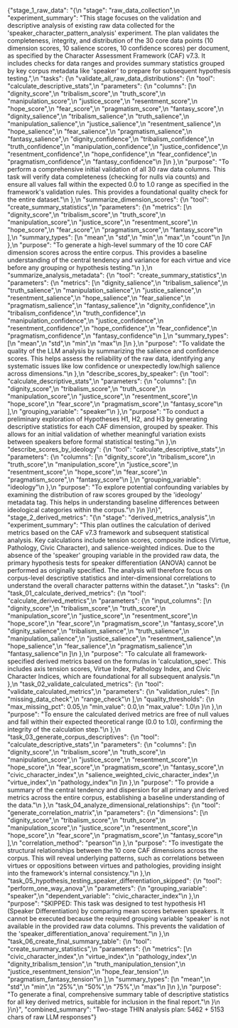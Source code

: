 {"stage_1_raw_data": "{\n  \"stage\": \"raw_data_collection\",\n  \"experiment_summary\": \"This stage focuses on the validation and descriptive analysis of existing raw data collected for the 'speaker_character_pattern_analysis' experiment. The plan validates the completeness, integrity, and distribution of the 30 core data points (10 dimension scores, 10 salience scores, 10 confidence scores) per document, as specified by the Character Assessment Framework (CAF) v7.3. It includes checks for data ranges and provides summary statistics grouped by key corpus metadata like 'speaker' to prepare for subsequent hypothesis testing.\",\n  \"tasks\": {\n    \"validate_all_raw_data_distributions\": {\n      \"tool\": \"calculate_descriptive_stats\",\n      \"parameters\": {\n        \"columns\": [\n          \"dignity_score\",\n          \"tribalism_score\",\n          \"truth_score\",\n          \"manipulation_score\",\n          \"justice_score\",\n          \"resentment_score\",\n          \"hope_score\",\n          \"fear_score\",\n          \"pragmatism_score\",\n          \"fantasy_score\",\n          \"dignity_salience\",\n          \"tribalism_salience\",\n          \"truth_salience\",\n          \"manipulation_salience\",\n          \"justice_salience\",\n          \"resentment_salience\",\n          \"hope_salience\",\n          \"fear_salience\",\n          \"pragmatism_salience\",\n          \"fantasy_salience\",\n          \"dignity_confidence\",\n          \"tribalism_confidence\",\n          \"truth_confidence\",\n          \"manipulation_confidence\",\n          \"justice_confidence\",\n          \"resentment_confidence\",\n          \"hope_confidence\",\n          \"fear_confidence\",\n          \"pragmatism_confidence\",\n          \"fantasy_confidence\"\n        ]\n      },\n      \"purpose\": \"To perform a comprehensive initial validation of all 30 raw data columns. This task will verify data completeness (checking for nulls via counts) and ensure all values fall within the expected 0.0 to 1.0 range as specified in the framework's validation rules. This provides a foundational quality check for the entire dataset.\"\n    },\n    \"summarize_dimension_scores\": {\n      \"tool\": \"create_summary_statistics\",\n      \"parameters\": {\n        \"metrics\": [\n          \"dignity_score\",\n          \"tribalism_score\",\n          \"truth_score\",\n          \"manipulation_score\",\n          \"justice_score\",\n          \"resentment_score\",\n          \"hope_score\",\n          \"fear_score\",\n          \"pragmatism_score\",\n          \"fantasy_score\"\n        ],\n        \"summary_types\": [\n          \"mean\",\n          \"std\",\n          \"min\",\n          \"max\",\n          \"count\"\n        ]\n      },\n      \"purpose\": \"To generate a high-level summary of the 10 core CAF dimension scores across the entire corpus. This provides a baseline understanding of the central tendency and variance for each virtue and vice before any grouping or hypothesis testing.\"\n    },\n    \"summarize_analysis_metadata\": {\n      \"tool\": \"create_summary_statistics\",\n      \"parameters\": {\n        \"metrics\": [\n          \"dignity_salience\",\n          \"tribalism_salience\",\n          \"truth_salience\",\n          \"manipulation_salience\",\n          \"justice_salience\",\n          \"resentment_salience\",\n          \"hope_salience\",\n          \"fear_salience\",\n          \"pragmatism_salience\",\n          \"fantasy_salience\",\n          \"dignity_confidence\",\n          \"tribalism_confidence\",\n          \"truth_confidence\",\n          \"manipulation_confidence\",\n          \"justice_confidence\",\n          \"resentment_confidence\",\n          \"hope_confidence\",\n          \"fear_confidence\",\n          \"pragmatism_confidence\",\n          \"fantasy_confidence\"\n        ],\n        \"summary_types\": [\n          \"mean\",\n          \"std\",\n          \"min\",\n          \"max\"\n        ]\n      },\n      \"purpose\": \"To validate the quality of the LLM analysis by summarizing the salience and confidence scores. This helps assess the reliability of the raw data, identifying any systematic issues like low confidence or unexpectedly low/high salience across dimensions.\"\n    },\n    \"describe_scores_by_speaker\": {\n      \"tool\": \"calculate_descriptive_stats\",\n      \"parameters\": {\n        \"columns\": [\n          \"dignity_score\",\n          \"tribalism_score\",\n          \"truth_score\",\n          \"manipulation_score\",\n          \"justice_score\",\n          \"resentment_score\",\n          \"hope_score\",\n          \"fear_score\",\n          \"pragmatism_score\",\n          \"fantasy_score\"\n        ],\n        \"grouping_variable\": \"speaker\"\n      },\n      \"purpose\": \"To conduct a preliminary exploration of Hypotheses H1, H2, and H3 by generating descriptive statistics for each CAF dimension, grouped by speaker. This allows for an initial validation of whether meaningful variation exists between speakers before formal statistical testing.\"\n    },\n    \"describe_scores_by_ideology\": {\n      \"tool\": \"calculate_descriptive_stats\",\n      \"parameters\": {\n        \"columns\": [\n          \"dignity_score\",\n          \"tribalism_score\",\n          \"truth_score\",\n          \"manipulation_score\",\n          \"justice_score\",\n          \"resentment_score\",\n          \"hope_score\",\n          \"fear_score\",\n          \"pragmatism_score\",\n          \"fantasy_score\"\n        ],\n        \"grouping_variable\": \"ideology\"\n      },\n      \"purpose\": \"To explore potential confounding variables by examining the distribution of raw scores grouped by the 'ideology' metadata tag. This helps in understanding baseline differences between ideological categories within the corpus.\"\n    }\n  }\n}", "stage_2_derived_metrics": "{\n  \"stage\": \"derived_metrics_analysis\",\n  \"experiment_summary\": \"This plan outlines the calculation of derived metrics based on the CAF v7.3 framework and subsequent statistical analysis. Key calculations include tension scores, composite indices (Virtue, Pathology, Civic Character), and salience-weighted indices. Due to the absence of the 'speaker' grouping variable in the provided raw data, the primary hypothesis tests for speaker differentiation (ANOVA) cannot be performed as originally specified. The analysis will therefore focus on corpus-level descriptive statistics and inter-dimensional correlations to understand the overall character patterns within the dataset.\",\n  \"tasks\": {\n    \"task_01_calculate_derived_metrics\": {\n      \"tool\": \"calculate_derived_metrics\",\n      \"parameters\": {\n        \"input_columns\": [\n          \"dignity_score\",\n          \"tribalism_score\",\n          \"truth_score\",\n          \"manipulation_score\",\n          \"justice_score\",\n          \"resentment_score\",\n          \"hope_score\",\n          \"fear_score\",\n          \"pragmatism_score\",\n          \"fantasy_score\",\n          \"dignity_salience\",\n          \"tribalism_salience\",\n          \"truth_salience\",\n          \"manipulation_salience\",\n          \"justice_salience\",\n          \"resentment_salience\",\n          \"hope_salience\",\n          \"fear_salience\",\n          \"pragmatism_salience\",\n          \"fantasy_salience\"\n        ]\n      },\n      \"purpose\": \"To calculate all framework-specified derived metrics based on the formulas in 'calculation_spec'. This includes axis tension scores, Virtue Index, Pathology Index, and Civic Character Indices, which are foundational for all subsequent analysis.\"\n    },\n    \"task_02_validate_calculated_metrics\": {\n      \"tool\": \"validate_calculated_metrics\",\n      \"parameters\": {\n        \"validation_rules\": [\n          \"missing_data_check\",\n          \"range_check\"\n        ],\n        \"quality_thresholds\": {\n          \"max_missing_pct\": 0.05,\n          \"min_value\": 0.0,\n          \"max_value\": 1.0\n        }\n      },\n      \"purpose\": \"To ensure the calculated derived metrics are free of null values and fall within their expected theoretical range (0.0 to 1.0), confirming the integrity of the calculation step.\"\n    },\n    \"task_03_generate_corpus_descriptives\": {\n      \"tool\": \"calculate_descriptive_stats\",\n      \"parameters\": {\n        \"columns\": [\n          \"dignity_score\",\n          \"tribalism_score\",\n          \"truth_score\",\n          \"manipulation_score\",\n          \"justice_score\",\n          \"resentment_score\",\n          \"hope_score\",\n          \"fear_score\",\n          \"pragmatism_score\",\n          \"fantasy_score\",\n          \"civic_character_index\",\n          \"salience_weighted_civic_character_index\",\n          \"virtue_index\",\n          \"pathology_index\"\n        ]\n      },\n      \"purpose\": \"To provide a summary of the central tendency and dispersion for all primary and derived metrics across the entire corpus, establishing a baseline understanding of the data.\"\n    },\n    \"task_04_analyze_dimensional_relationships\": {\n      \"tool\": \"generate_correlation_matrix\",\n      \"parameters\": {\n        \"dimensions\": [\n          \"dignity_score\",\n          \"tribalism_score\",\n          \"truth_score\",\n          \"manipulation_score\",\n          \"justice_score\",\n          \"resentment_score\",\n          \"hope_score\",\n          \"fear_score\",\n          \"pragmatism_score\",\n          \"fantasy_score\"\n        ],\n        \"correlation_method\": \"pearson\"\n      },\n      \"purpose\": \"To investigate the structural relationships between the 10 core CAF dimensions across the corpus. This will reveal underlying patterns, such as correlations between virtues or oppositions between virtues and pathologies, providing insight into the framework's internal consistency.\"\n    },\n    \"task_05_hypothesis_testing_speaker_differentiation_skipped\": {\n      \"tool\": \"perform_one_way_anova\",\n      \"parameters\": {\n        \"grouping_variable\": \"speaker\",\n        \"dependent_variable\": \"civic_character_index\"\n      },\n      \"purpose\": \"SKIPPED: This task was designed to test hypothesis H1 (Speaker Differentiation) by comparing mean scores between speakers. It cannot be executed because the required grouping variable 'speaker' is not available in the provided raw data columns. This prevents the validation of the 'speaker_differentiation_anova' requirement.\"\n    },\n    \"task_06_create_final_summary_table\": {\n      \"tool\": \"create_summary_statistics\",\n      \"parameters\": {\n        \"metrics\": [\n          \"civic_character_index\",\n          \"virtue_index\",\n          \"pathology_index\",\n          \"dignity_tribalism_tension\",\n          \"truth_manipulation_tension\",\n          \"justice_resentment_tension\",\n          \"hope_fear_tension\",\n          \"pragmatism_fantasy_tension\"\n        ],\n        \"summary_types\": [\n          \"mean\",\n          \"std\",\n          \"min\",\n          \"25%\",\n          \"50%\",\n          \"75%\",\n          \"max\"\n        ]\n      },\n      \"purpose\": \"To generate a final, comprehensive summary table of descriptive statistics for all key derived metrics, suitable for inclusion in the final report.\"\n    }\n  }\n}", "combined_summary": "Two-stage THIN analysis plan: 5462 + 5153 chars of raw LLM responses"}